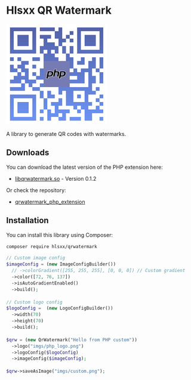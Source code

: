# Hlsxx QR Watermark

![QR Code](https://github.com/hlsxx/qrwatermark_php/blob/master/imgs/custom.png)

A library to generate QR codes with watermarks.

## Downloads

You can download the latest version of the PHP extension here:

- [libqrwatermark.so](https://github.com/hlsxx/qrwatermark_php_extension/releases/download/v0.1.2/libqrwatermark.so) - Version 0.1.2

Or check the repository:
- [qrwatermark_php_extension](https://github.com/hlsxx/qrwatermark_php_extension)

## Installation

You can install this library using Composer:

```bash
composer require hlsxx/qrwatermark
```

```php
// Custom image config
$imageConfig = (new ImageConfigBuilder())
  // ->colorGradient([255, 255, 255], [0, 0, 0]) // Custom gradient
  ->color([72, 76, 137])
  ->isAutoGradientEnabled()
  ->build();

// Custom logo config
$logoConfig =  (new LogoConfigBuilder())
  ->width(70)
  ->height(70)
  ->build();

$qrw = (new QrWatermark("Hello from PHP custom"))
  ->logo("imgs/php_logo.png")
  ->logoConfig($logoConfig)
  ->imageConfig($imageConfig);

$qrw->saveAsImage("imgs/custom.png");
```

